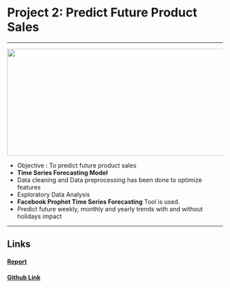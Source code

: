 # Project 2: Predict Future Product Sales


---

<img src="https://github.com/SidSolanki28/Sid_Portfolio/raw/master/images/0_1nv2atmRxYF8RhEw.png" width="700" height="250">

- Objective : To predict future product sales
- **Time Series Forecasting Model**
- Data cleaning and Data preprocessing has been done to optimize features
- Exploratory Data Analysis
- **Facebook Prophet Time Series Forecasting** Tool is used.
- Predict future weekly, monthly and yearly trends with and without holidays impact

---
## Links

#### [Report](https://sidsolanki28.github.io/Predict-Future-Product-Sales)
#### [Github Link](https://github.com/SidSolanki28/Predict-Future-Product-Sales)
